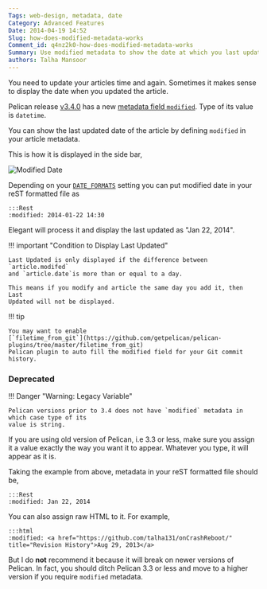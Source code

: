 ```yaml
---
Tags: web-design, metadata, date
Category: Advanced Features
Date: 2014-04-19 14:52
Slug: how-does-modified-metadata-works
Comment_id: q4nz2k0-how-does-modified-metadata-works
Summary: Use modified metadata to show the date at which you last updated the article
authors: Talha Mansoor
---
```


You need to update your articles time and again. Sometimes it makes sense to
display the date when you updated the article.

Pelican release [v3.4.0](http://docs.getpelican.com/en/stable/changelog.html#id9) has a new
[ metadata field `modified`](https://github.com/getpelican/pelican/pull/1148). Type of
its value is `datetime`.

You can show the last updated
date of the article by defining `modified` in your article metadata.

This is how it is displayed in the side bar,

![Modified Date]({static}/images/elegant-theme_last-modified.png)

Depending on your
[`DATE_FORMATS`](http://docs.getpelican.com/en/latest/settings.html#basic-settings)
setting you can put modified date in your reST formatted file as

    :::Rest
    :modified: 2014-01-22 14:30

Elegant will process it and display the last updated as "Jan 22, 2014".

!!! important "Condition to Display Last Updated"

    Last Updated is only displayed if the difference between `article.modifed`
    and `article.date`is more than or equal to a day.

    This means if you modify and article the same day you add it, then Last
    Updated will not be displayed.

!!! tip

    You may want to enable
    [`filetime_from_git`](https://github.com/getpelican/pelican-plugins/tree/master/filetime_from_git)
    Pelican plugin to auto fill the modified field for your Git commit history.

### Deprecated

!!! Danger "Warning: Legacy Variable"

    Pelican versions prior to 3.4 does not have `modified` metadata in which case type of its
    value is string.

If you are using old version of Pelican, i.e 3.3 or less, make
sure you assign it a value exactly the way you want it to appear.
Whatever you type, it will appear as it is.

Taking the
example from above, metadata in your reST formatted file should be,

    :::Rest
    :modified: Jan 22, 2014

You can also assign raw HTML to it. For example,

    :::html
    :modified: <a href="https://github.com/talha131/onCrashReboot/" title="Revision History">Aug 29, 2013</a>

But I do **not** recommend it because it will break on newer versions of
Pelican. In fact, you should ditch Pelican 3.3 or less and move to a higher
version if you require `modified` metadata.
